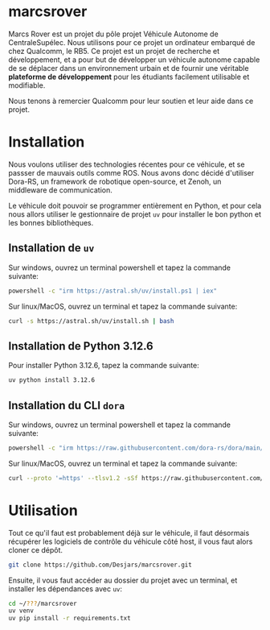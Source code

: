 # marcsrover

Marcs Rover est un projet du pôle projet Véhicule Autonome de CentraleSupélec. Nous utilisons pour ce projet un ordinateur embarqué
de chez Qualcomm, le RB5. Ce projet est un projet de recherche et développement, et a pour but de développer un véhicule autonome
capable de se déplacer dans un environnement urbain et de fournir une véritable **plateforme de développement** pour les étudiants
facilement utilisable et modifiable.

Nous tenons à remercier Qualcomm pour leur soutien et leur aide dans ce projet.

# Installation

Nous voulons utiliser des technologies récentes pour ce véhicule, et se passser de mauvais outils comme ROS. Nous avons donc décidé
d'utiliser Dora-RS, un framework de robotique open-source, et Zenoh, un middleware de communication.

Le véhicule doit pouvoir se programmer entièrement en Python, et pour cela nous allors utiliser le gestionnaire de projet `uv` pour
installer le bon python et les bonnes bibliothèques.

## Installation de `uv`

Sur windows, ouvrez un terminal powershell et tapez la commande suivante:

```bash
powershell -c "irm https://astral.sh/uv/install.ps1 | iex"
```

Sur linux/MacOS, ouvrez un terminal et tapez la commande suivante:

```bash
curl -s https://astral.sh/uv/install.sh | bash
```

## Installation de Python 3.12.6

Pour installer Python 3.12.6, tapez la commande suivante:

```bash
uv python install 3.12.6
```

## Installation du CLI `dora`

Sur windows, ouvrez un terminal powershell et tapez la commande suivante:

```bash
powershell -c "irm https://raw.githubusercontent.com/dora-rs/dora/main/install.ps1 | iex"
```

Sur linux/MacOS, ouvrez un terminal et tapez la commande suivante:

```bash
curl --proto '=https' --tlsv1.2 -sSf https://raw.githubusercontent.com/dora-rs/dora/main/install.sh | bash
```

# Utilisation

Tout ce qu'il faut est probablement déjà sur le véhicule, il faut désormais récupérer les logiciels de contrôle du véhicule côté host, il vous faut alors
cloner ce dépôt.

```bash
git clone https://github.com/Desjars/marcsrover.git
```

Ensuite, il vous faut accéder au dossier du projet avec un terminal, et installer les dépendances avec `uv`:

```bash
cd ~/???/marcsrover
uv venv
uv pip install -r requirements.txt
```
